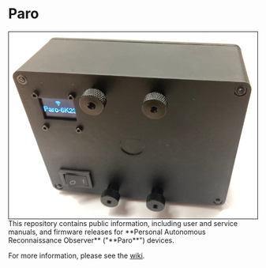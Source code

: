 # Paro
<img src="content/PARO-019P-reference-800px.png" border="1" align="left" />
This repository contains public information, including user and service manuals, and firmware releases for **Personal Autonomous Reconnaissance Observer** ("**Paro**") devices.

For more information, please see the [wiki](https://github.com/cpknight/Paro/wiki).
